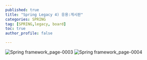 ```yaml
---
published: true
title: "Spring Legacy 4) 응용:게시판" 
categories: SPRING
tag: [SPRING,legacy, board] 
toc: true
author_profile: false 

---
```


![Spring framework_page-0003](https://github.com/Vida0822/Algorithm/assets/132312673/56fada6b-8c60-4c07-8ee5-e785bf8241c0)
![Spring framework_page-0004](https://github.com/Vida0822/Algorithm/assets/132312673/112fb001-f135-4f3f-84c5-7772c7edb820)
